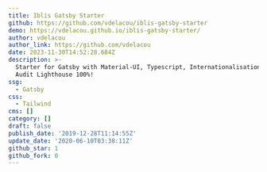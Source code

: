```yaml
---
title: Iblis Gatsby Starter
github: https://github.com/vdelacou/iblis-gatsby-starter
demo: https://vdelacou.github.io/iblis-gatsby-starter/
author: vdelacou
author_link: https://github.com/vdelacou
date: 2023-11-30T14:52:28.684Z
description: >-
  Starter for Gatsby with Material-UI, Typescript, Internationalisation and
  Audit Lighthouse 100%!
ssg:
  - Gatsby
css:
  - Tailwind
cms: []
category: []
draft: false
publish_date: '2019-12-28T11:14:55Z'
update_date: '2020-06-10T03:38:11Z'
github_star: 1
github_fork: 0
---
```

